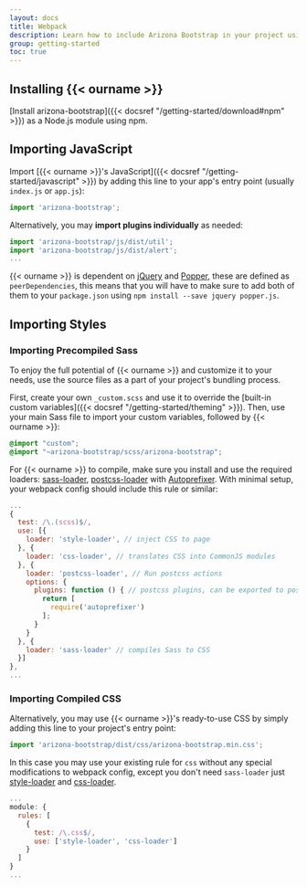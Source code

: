 ```yaml
---
layout: docs
title: Webpack
description: Learn how to include Arizona Bootstrap in your project using Webpack.
group: getting-started
toc: true
---
```


## Installing {{< ourname >}}

[Install arizona-bootstrap]({{< docsref "/getting-started/download#npm" >}}) as a Node.js module using npm.

## Importing JavaScript

Import [{{< ourname >}}'s JavaScript]({{< docsref "/getting-started/javascript" >}}) by adding this line to your app's entry point (usually `index.js` or `app.js`):

```js
import 'arizona-bootstrap';
```

Alternatively, you may **import plugins individually** as needed:

```js
import 'arizona-bootstrap/js/dist/util';
import 'arizona-bootstrap/js/dist/alert';
...
```

{{< ourname >}} is dependent on [jQuery](https://jquery.com/) and [Popper](https://popper.js.org/),
these are defined as `peerDependencies`, this means that you will have to make sure to add both of them
to your `package.json` using `npm install --save jquery popper.js`.

## Importing Styles

### Importing Precompiled Sass

To enjoy the full potential of {{< ourname >}} and customize it to your needs, use the source files as a part of your project's bundling process.

First, create your own `_custom.scss` and use it to override the [built-in custom variables]({{< docsref "/getting-started/theming" >}}). Then, use your main Sass file to import your custom variables, followed by {{< ourname >}}:

```scss
@import "custom";
@import "~arizona-bootstrap/scss/arizona-bootstrap";
```

For {{< ourname >}} to compile, make sure you install and use the required loaders: [sass-loader](https://github.com/webpack-contrib/sass-loader), [postcss-loader](https://github.com/postcss/postcss-loader) with [Autoprefixer](https://github.com/postcss/autoprefixer#webpack). With minimal setup, your webpack config should include this rule or similar:

```js
...
{
  test: /\.(scss)$/,
  use: [{
    loader: 'style-loader', // inject CSS to page
  }, {
    loader: 'css-loader', // translates CSS into CommonJS modules
  }, {
    loader: 'postcss-loader', // Run postcss actions
    options: {
      plugins: function () { // postcss plugins, can be exported to postcss.config.js
        return [
          require('autoprefixer')
        ];
      }
    }
  }, {
    loader: 'sass-loader' // compiles Sass to CSS
  }]
},
...
```

### Importing Compiled CSS

Alternatively, you may use {{< ourname >}}'s ready-to-use CSS by simply adding this line to your project's entry point:

```js
import 'arizona-bootstrap/dist/css/arizona-bootstrap.min.css';
```

In this case you may use your existing rule for `css` without any special modifications to webpack config, except you don't need `sass-loader` just [style-loader](https://github.com/webpack-contrib/style-loader) and [css-loader](https://github.com/webpack-contrib/css-loader).

```js
...
module: {
  rules: [
    {
      test: /\.css$/,
      use: ['style-loader', 'css-loader']
    }
  ]
}
...
```
